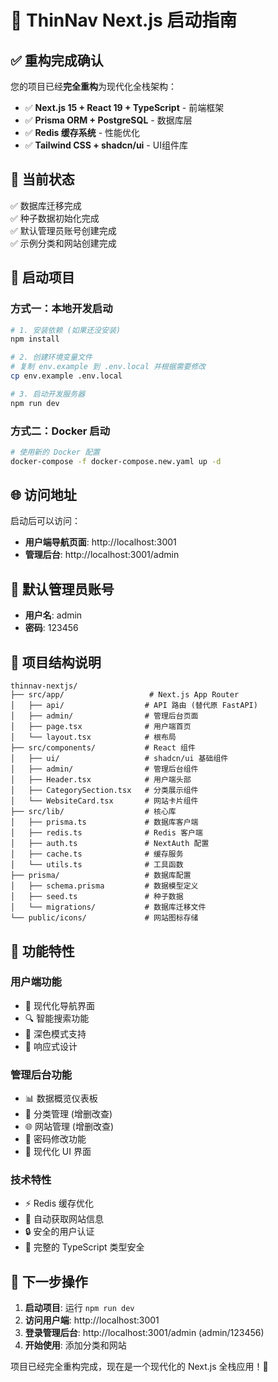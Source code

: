 # 🚀 ThinNav Next.js 启动指南

## ✅ 重构完成确认

您的项目已经**完全重构**为现代化全栈架构：

- ✅ **Next.js 15 + React 19 + TypeScript** - 前端框架
- ✅ **Prisma ORM + PostgreSQL** - 数据库层  
- ✅ **Redis 缓存系统** - 性能优化
- ✅ **Tailwind CSS + shadcn/ui** - UI组件库

## 🎯 当前状态

✅ 数据库迁移完成  
✅ 种子数据初始化完成  
✅ 默认管理员账号创建完成  
✅ 示例分类和网站创建完成  

## 🚀 启动项目

### 方式一：本地开发启动

```bash
# 1. 安装依赖 (如果还没安装)
npm install

# 2. 创建环境变量文件
# 复制 env.example 到 .env.local 并根据需要修改
cp env.example .env.local

# 3. 启动开发服务器
npm run dev
```

### 方式二：Docker 启动

```bash
# 使用新的 Docker 配置
docker-compose -f docker-compose.new.yaml up -d
```

## 🌐 访问地址

启动后可以访问：

- **用户端导航页面**: http://localhost:3001
- **管理后台**: http://localhost:3001/admin

## 🔐 默认管理员账号

- **用户名**: admin
- **密码**: 123456

## 📁 项目结构说明

```
thinnav-nextjs/
├── src/app/                   # Next.js App Router
│   ├── api/                  # API 路由 (替代原 FastAPI)
│   ├── admin/                # 管理后台页面
│   ├── page.tsx              # 用户端首页
│   └── layout.tsx            # 根布局
├── src/components/           # React 组件
│   ├── ui/                   # shadcn/ui 基础组件
│   ├── admin/                # 管理后台组件
│   ├── Header.tsx            # 用户端头部
│   ├── CategorySection.tsx   # 分类展示组件
│   └── WebsiteCard.tsx       # 网站卡片组件
├── src/lib/                  # 核心库
│   ├── prisma.ts             # 数据库客户端
│   ├── redis.ts              # Redis 客户端
│   ├── auth.ts               # NextAuth 配置
│   ├── cache.ts              # 缓存服务
│   └── utils.ts              # 工具函数
├── prisma/                   # 数据库配置
│   ├── schema.prisma         # 数据模型定义
│   ├── seed.ts               # 种子数据
│   └── migrations/           # 数据库迁移文件
└── public/icons/             # 网站图标存储
```

## 🎨 功能特性

### 用户端功能
- 🎯 现代化导航界面
- 🔍 智能搜索功能
- 🌙 深色模式支持
- 📱 响应式设计

### 管理后台功能
- 📊 数据概览仪表板
- 📁 分类管理 (增删改查)
- 🌐 网站管理 (增删改查)
- 🔐 密码修改功能
- 🎨 现代化 UI 界面

### 技术特性
- ⚡ Redis 缓存优化
- 🤖 自动获取网站信息
- 🔒 安全的用户认证
- 📝 完整的 TypeScript 类型安全

## 🔄 下一步操作

1. **启动项目**: 运行 `npm run dev`
2. **访问用户端**: http://localhost:3001
3. **登录管理后台**: http://localhost:3001/admin (admin/123456)
4. **开始使用**: 添加分类和网站

项目已经完全重构完成，现在是一个现代化的 Next.js 全栈应用！🎉